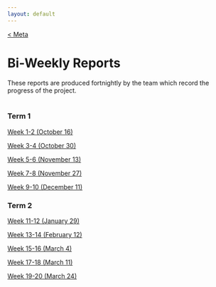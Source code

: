 ```yaml
---
layout: default
---
```


<a class="btn" href="{{site.baseurl}}/meta.html">&lt; Meta</a>

# Bi-Weekly Reports

These reports are produced fortnightly by the team which record the progress of the project.<br><br>

### Term 1

<a class="btn btn-short" href="{{site.baseurl}}/biweekly/16-10.html">Week 1-2 (October 16)</a>

<a class="btn btn-short" href="{{site.baseurl}}/biweekly/30-10.html">Week 3-4 (October 30)</a>

<a class="btn btn-short" href="{{site.baseurl}}/biweekly/13-11.html">Week 5-6 (November 13)</a>

<a class="btn btn-short" href="{{site.baseurl}}/biweekly/27-11.html">Week 7-8 (November 27)</a>

<a class="btn btn-short" href="{{site.baseurl}}/biweekly/11-12.html">Week 9-10 (December 11)</a>

### Term 2

<a class="btn btn-short" href="{{site.baseurl}}/biweekly/29-01.html">Week 11-12 (January 29)</a>

<a class="btn btn-short" href="{{site.baseurl}}/biweekly/12-02.html">Week 13-14 (February 12)</a>

<a class="btn btn-short" href="{{site.baseurl}}/biweekly/04-03.html">Week 15-16 (March 4)</a>

<a class="btn btn-short" href="{{site.baseurl}}/biweekly/11-03.html">Week 17-18 (March 11)</a>

<a class="btn btn-short" href="{{site.baseurl}}/biweekly/24-03.html">Week 19-20 (March 24)</a>